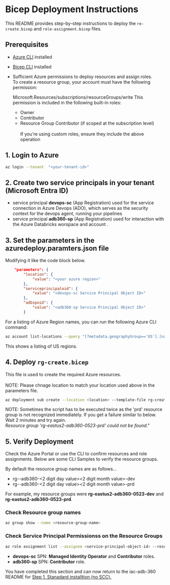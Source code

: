 # Bicep Deployment Instructions

This README provides step-by-step instructions to deploy the `re-create.bicep` and `role-assignment.bicep` files.

## Prerequisites

- [Azure CLI](https://docs.microsoft.com/en-us/cli/azure/install-azure-cli) installed
- [Bicep CLI](https://docs.microsoft.com/en-us/azure/azure-resource-manager/bicep/install) installed
- Sufficient Azure permissions to deploy resources and assign roles. <BR>
    To create a resource group, your account must have the following permission:

    Microsoft.Resources/subscriptions/resourceGroups/write
    This permission is included in the following built-in roles:
    - Owner
    - Contributor
    - Resource Group Contributor (if scoped at the subscription level)<br>&nbsp;<br>
    If you're using custom roles, ensure they include the above operation

## 1. Login to Azure

```sh
az login --tenant  "<your-tenant-id>"
```
## 2. Create two service principals in your tenant (Microsoft Entra ID)
- service principal <b>devops-sc</b> (App Registration) used for the service connection in Azure Devops (ADO), which serves as the security context for the devops agent, running your pipelines
- service principal <b>adb360-sp</b> (App Registration) used for interaction with the Azure Databricks worspace and account . 


## 3. Set the parameters in the azuredeploy.paramters.json file
Modifying it like the code block below.

```json
    "parameters": {
        "location": {
            "value": "<your azure region>"
        },
        "serviceprincipaloid": {
            "value": "<devops-sc Service Principal Object ID>"
        },
        "adbspoid": {
            "value": "<adb360-sp Service Principal Object ID>"
        }

```

For a listing of Azure Region names, you can run the following Azure CLI command:

```sh
az account list-locations --query "[?metadata.geographyGroup=='US'].[name, displayName, metadata.geographyGroup]" -o table   
```
This shows a listing of US regions.

## 4. Deploy `rg-create.bicep`

This file is used to create the required Azure resources.<BR>  
NOTE: Please chnage location to match your location used above in the parameters file.

```sh
az deployment sub create --location <location> --template-file rg-create.bicep --parameters @azuredeploy.parameters.json

```

NOTE:  Sometimes the script has to be executed twice as the 'prd' resource group is not recognized immediately.  If you get a failure similar to below.  Wait 2 minutes and try again.<br>
*Resource group 'rg-eastus2-adb360-0523-prd' could not be found."*<br>

## 5. Verify Deployment

Check the Azure Portal or use the CLI to confirm resources and role assignments.  Below are some CLI Samples to verify the resource groups.

By default the resource group names are as follows...
- rg-<location>-adb360-<2 digit day value><2 digit month value>-dev
- rg-<location>-adb360-<2 digit day value><2 digit month value>-prd

For example, my resource groups were **rg-eastus2-adb360-0523-dev** and **rg-eastus2-adb360-0523-prd**.

### Check Resource group names

```sh
az group show --name <resource-group-name>

```

###  Check Service Principal Permissionss on the Resource Groups

```sh
az role assignment list --assignee <service-principal-object-id> --resource-group <resource-group-name> --output table
```

- **devops-sc** SPN: **Managed Identity Operator** and **Contributor** roles.<br>
- **adb360-sp** SPN: **Contributor** role.<br>

You have completed this section and can now return to the iac-adb-360 README for [Step 1. Stanadard installtion (no SCC).](../iac-adb-360/README.md#1-standard-installation-no-scc)